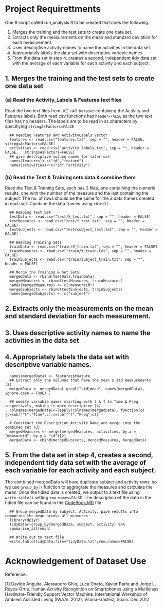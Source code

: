 # Project Requirettments

One R script called run_analysis.R to be created that does the following.

1. Merges the training and the test sets to create one data set.    
2. Extracts only the measurements on the mean and standard deviation for each measurement.  
3. Uses descriptive activity names to name the activities in the data set  
4. Appropriately labels the data set with descriptive variable names.  
5. From the data set in step 4, creates a second, independent tidy data set with the average of each variable for each activity and each subject.  

## 1. Merges the training and the test sets to create one data set
###    (a) Read the Activity_Labels & Features text files
Read the two text files from `UCI HAR Dataset` containing the Activity and Features labels.  Both read.csv functions has `header=FALSE` as the two text files has no headers. The labels are to be read in as characters by specifiying `stringAsFactors=FALSE`
```  
  ## Reading Features and ActivityLabels vector   
  features <- read.csv("features.txt", sep = "", header = FALSE,   stringsAsFactors=FALSE)  
  activities <- read.csv("activity_labels.txt", sep = "", header = FALSE,   stringsAsFactors=FALSE)  
  ## give descriptive column names for later use  
  names(features)<-c("id","feature")  
  names(activities)<-c("id","activity")  
```
### (b) Read the Test & Training sets data & combine them
Read the Test & Training Sets, each has 3 files, one containing the numeric results, one with the number of the measure and the last containing the subject.  The no. of rows should be the same for the 3 data frames created in each set. Combine the data frames using `rbind()`.
```
  ## Reading Test Set
  testData <- read.csv("test/X_test.txt", sep = "", header = FALSE)
  testMeasures <- read.csv("test/Y_test.txt", sep = "", header = FALSE)
  testSubjects <- read.csv("test/subject_test.txt", sep = "", header = FALSE)
  
  ## Reading Training Sets
  trainData <- read.csv("train/X_train.txt", sep = "", header = FALSE)
  trainMeasures <- read.csv("train/Y_train.txt", sep = "", header = FALSE)  
  trainSubjects <- read.csv("train/subject_train.txt", sep = "", header = FALSE)

  ## Merge the Training & Set Sets
  mergedData <- rbind(testData,trainData)  
  mergedMeasures <- rbind(testMeasures, trainMeasures)
  names(mergedMeasures) <- c("measureid")
  mergedSubjects <- rbind(testSubjects, trainSubjects)
  names(mergedSubjects) <- c("subject")
```
## 2. Extracts only the measurements on the mean and standard deviation for each measurement.  
## 3. Uses descriptive activity names to name the activities in the data set
## 4. Appropriately labels the data set with descriptive variable names.

```
  names(mergedData) <- features$feature
  ## Extract only the columns that have the mean & std measurements (2)
  mergedData <- mergedData[ grepl("std|mean", names(mergedData), ignore.case = TRUE) ] 
  
  ## modify variable names starting with t & f to Time & Freq respectively, making it more descriptive (4)
  colnames(mergedData)<-lapply(colnames(mergedData), function(c) {c=sub("^t","Time",c);c=sub("^f","Freq",c)} )
   
  # Construct the Description Activity Name and merge into the combined set (3)
  mergedMeasures <- merge(mergedMeasures, activities, by.x = "measureid", by.y = "id")[2]
  mergedData <- cbind(mergedSubjects, mergedMeasures, mergedData)
```
## 5. From the data set in step 4, creates a second, independent tidy data set with the average of each variable for each activity and each subject.
The combined mergedData will have duplicate subject and activity rows, so we use `group_by()` function to aggregrate the measures and calculate the mean.  Once the tidied data is created, we output to a text file using `write.table()` setting `row.names=FALSE`.  The description of the data in the tidied file can be found in the [CodeBook.MD](https://github.com/chengseng/GettingnCleaningData/blob/master/CodeBook.md) file.
```
  ## Group mergedData by Subject, Activity, pipe results into computing the mean across all measures
  library(dplyr)
  tidyData<-group_by(mergedData, subject, activity) %>%
  summarise_all(mean)

  ## Write out to text file
  write.table(tidyData,file="tidyData.txt",row.names=FALSE)
```

# Acknowledgement of Dataset Use

Reference:  

[1] Davide Anguita, Alessandro Ghio, Luca Oneto, Xavier Parra and Jorge L. Reyes-Ortiz. Human Activity Recognition on Smartphones using a Multiclass Hardware-Friendly Support Vector Machine. International Workshop of Ambient Assisted Living (IWAAL 2012). Vitoria-Gasteiz, Spain. Dec 2012
